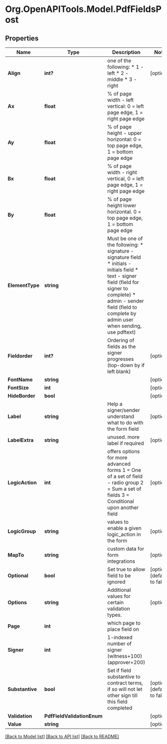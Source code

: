 
# Org.OpenAPITools.Model.PdfFieldsPost

## Properties

Name | Type | Description | Notes
------------ | ------------- | ------------- | -------------
**Align** | **int?** | one of the following:    * 1 - left    * 2 - middle    * 3 - right  | [optional] 
**Ax** | **float** | % of page width - left vertical: 0 &#x3D; left page edge, 1 &#x3D; right page edge | 
**Ay** | **float** | % of page height - upper horizontal: 0 &#x3D; top page edge, 1 &#x3D; bottom page edge | 
**Bx** | **float** | % of page width - right vertical, 0 &#x3D; left page edge, 1 &#x3D; right page edge | 
**By** | **float** | % of page height lower horizontal. 0 &#x3D; top page edge, 1 &#x3D; bottom page edge | 
**ElementType** | **string** | Must be one of the following: * signature - signature field * initials - initials field  * text - signer field (field for signer to complete)  * admin - sender field (field to complete by admin user when sending, use pdftext)  | 
**Fieldorder** | **int?** | Ordering of fields as the signer progresses (top-down by if left blank) | [optional] 
**FontName** | **string** |  | [optional] 
**FontSize** | **int** |  | [optional] 
**HideBorder** | **bool** |  | [optional] 
**Label** | **string** | Help a signer/sender understand what to do with the form field | [optional] 
**LabelExtra** | **string** | unused. more label if required | [optional] 
**LogicAction** | **int** | offers options for more advanced forms   1 &#x3D; One of a set of field - radio group   2 &#x3D; Sum a set of fields   3 &#x3D; Conditional upon another field  | [optional] 
**LogicGroup** | **string** | values to enable a given logic_action in the form | [optional] 
**MapTo** | **string** | custom data for form integrations | [optional] 
**Optional** | **bool** | Set true to allow field to be ignored | [optional] [default to false]
**Options** | **string** | Additional values for certain validation types. | [optional] 
**Page** | **int** | which page to place field on | 
**Signer** | **int** | 1-indexed number of signer (witness+100) (approver+200) | 
**Substantive** | **bool** | Set if field substantive to contract terms, if so will not let other sign till this field completed | [optional] [default to false]
**Validation** | **PdfFieldValidationEnum** |  | [optional] 
**Value** | **string** |  | [optional] 

[[Back to Model list]](../README.md#documentation-for-models)
[[Back to API list]](../README.md#documentation-for-api-endpoints)
[[Back to README]](../README.md)

